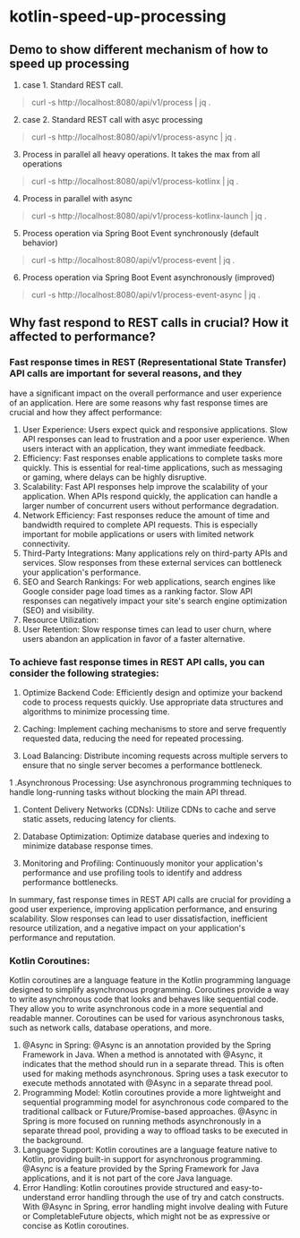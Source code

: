 # kotlin-speed-up-processing


## Demo to show different mechanism of how to speed up processing


1. case 1. Standard REST call.
> curl -s http://localhost:8080/api/v1/process | jq .
2. case 2. Standard REST call with asyc processing
> curl -s http://localhost:8080/api/v1/process-async | jq .
3. Process in parallel all heavy operations. It takes the max from all operations
> curl -s http://localhost:8080/api/v1/process-kotlinx | jq .
4. Process in parallel with async
> curl -s http://localhost:8080/api/v1/process-kotlinx-launch | jq .
5. Process operation via Spring Boot Event synchronously (default behavior)
> curl -s http://localhost:8080/api/v1/process-event | jq .
6. Process operation via Spring Boot Event asynchronously (improved)
> curl -s http://localhost:8080/api/v1/process-event-async | jq .


##  Why fast respond to REST calls in crucial? How it affected to performance?

### Fast response times in REST (Representational State Transfer) API calls are important for several reasons, and they 
have a significant impact on the overall performance and user experience of an application. Here are some reasons why fast response times are crucial and how they affect performance:

1. User Experience:
        Users expect quick and responsive applications. Slow API responses can lead to frustration and a poor user experience. When users interact with an application, they want immediate feedback.
1. Efficiency:
        Fast responses enable applications to complete tasks more quickly. This is essential for real-time applications, such as messaging or gaming, where delays can be highly disruptive.
1. Scalability:
        Fast API responses help improve the scalability of your application. When APIs respond quickly, the application can handle a larger number of concurrent users without performance degradation.
1. Network Efficiency:
        Fast responses reduce the amount of time and bandwidth required to complete API requests. This is especially important for mobile applications or users with limited network connectivity.
1. Third-Party Integrations:
        Many applications rely on third-party APIs and services. Slow responses from these external services can bottleneck your application's performance.
1.  SEO and Search Rankings:
        For web applications, search engines like Google consider page load times as a ranking factor. Slow API responses can negatively impact your site's search engine optimization (SEO) and visibility.
1. Resource Utilization:
1. User Retention:
        Slow response times can lead to user churn, where users abandon an application in favor of a faster alternative.

### To achieve fast response times in REST API calls, you can consider the following strategies:

1. Optimize Backend Code:
        Efficiently design and optimize your backend code to process requests quickly. Use appropriate data structures and algorithms to minimize processing time.

1. Caching:
        Implement caching mechanisms to store and serve frequently requested data, reducing the need for repeated processing.

1. Load Balancing:
        Distribute incoming requests across multiple servers to ensure that no single server becomes a performance bottleneck.

1 .Asynchronous Processing:
        Use asynchronous programming techniques to handle long-running tasks without blocking the main API thread.

1. Content Delivery Networks (CDNs):
        Utilize CDNs to cache and serve static assets, reducing latency for clients.

1. Database Optimization:
        Optimize database queries and indexing to minimize database response times.

1. Monitoring and Profiling:
        Continuously monitor your application's performance and use profiling tools to identify and address performance bottlenecks.

In summary, fast response times in REST API calls are crucial for providing a good user experience, improving application performance, and ensuring scalability. Slow responses can lead to user dissatisfaction, inefficient resource utilization, and a negative impact on your application's performance and reputation.



### Kotlin Coroutines:

Kotlin coroutines are a language feature in the Kotlin programming language designed to simplify asynchronous programming.
Coroutines provide a way to write asynchronous code that looks and behaves like sequential code. They allow you to write asynchronous code in a more sequential and readable manner.
Coroutines can be used for various asynchronous tasks, such as network calls, database operations, and more.
1. @Async in Spring:
@Async is an annotation provided by the Spring Framework in Java.
When a method is annotated with @Async, it indicates that the method should run in a separate thread. This is often used for making methods asynchronous.
Spring uses a task executor to execute methods annotated with @Async in a separate thread pool.
1. Programming Model:
Kotlin coroutines provide a more lightweight and sequential programming model for asynchronous code compared to the traditional callback or Future/Promise-based approaches.
@Async in Spring is more focused on running methods asynchronously in a separate thread pool, providing a way to offload tasks to be executed in the background.
1. Language Support:
Kotlin coroutines are a language feature native to Kotlin, providing built-in support for asynchronous programming.
@Async is a feature provided by the Spring Framework for Java applications, and it is not part of the core Java language.
1. Error Handling:
Kotlin coroutines provide structured and easy-to-understand error handling through the use of try and catch constructs.
With @Async in Spring, error handling might involve dealing with Future or CompletableFuture objects, which might not be as expressive or concise as Kotlin coroutines.